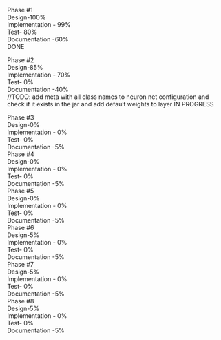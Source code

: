Phase #1  
Design-100%  
Implementation - 99%  
Test- 80%  
Documentation -60%  
DONE  

Phase #2  
Design-85%  
Implementation - 70%  
Test- 0%  
Documentation -40%  
//TODO: add meta with all class names to neuron net configuration and check if it exists in the jar and add default weights to layer
IN PROGRESS  

Phase #3  
Design-0%  
Implementation - 0%  
Test- 0%  
Documentation -5%  
Phase #4  
Design-0%  
Implementation - 0%  
Test- 0%  
Documentation -5%  
Phase #5  
Design-0%  
Implementation - 0%  
Test- 0%  
Documentation -5%  
Phase #6  
Design-5%  
Implementation - 0%  
Test- 0%  
Documentation -5%  
Phase #7  
Design-5%   
Implementation - 0%  
Test- 0%  
Documentation -5%  
Phase #8    
Design-5%  
Implementation - 0%   
Test- 0%   
Documentation -5%   
